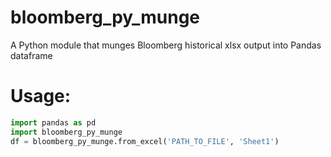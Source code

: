 # bloomberg_py_munge
A Python module that munges Bloomberg historical xlsx output into Pandas dataframe

# Usage:
```python
import pandas as pd
import bloomberg_py_munge
df = bloomberg_py_munge.from_excel('PATH_TO_FILE', 'Sheet1')
```